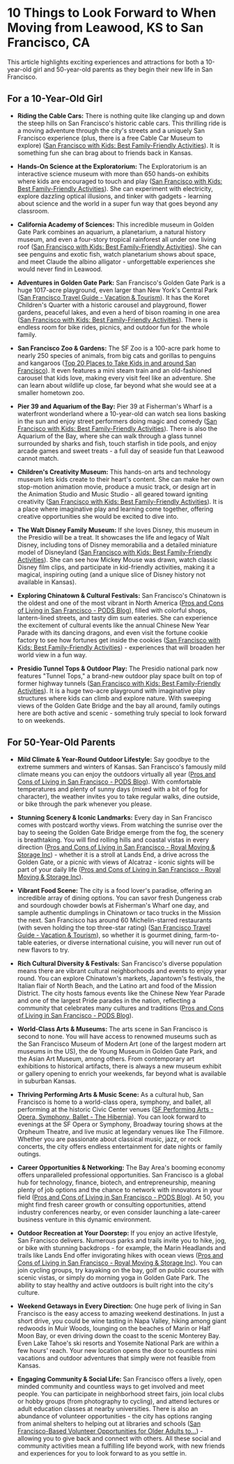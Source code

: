 # 10 Things to Look Forward to When Moving from Leawood, KS to San Francisco, CA

This article highlights exciting experiences and attractions for both a 10-year-old girl and 50-year-old parents as they begin their new life in San Francisco.

## For a 10-Year-Old Girl

- **Riding the Cable Cars:** There is nothing quite like clanging up and down the steep hills on San Francisco's historic cable cars. This thrilling ride is a moving adventure through the city's streets and a uniquely San Francisco experience (plus, there is a free Cable Car Museum to explore) ([San Francisco with Kids: Best Family-Friendly Activities](https://www.sftravel.com/article/san-francisco-kids-best-family-friendly-activities)). It is something fun she can brag about to friends back in Kansas.

- **Hands-On Science at the Exploratorium:** The Exploratorium is an interactive science museum with more than 650 hands-on exhibits where kids are encouraged to touch and play ([San Francisco with Kids: Best Family-Friendly Activities](https://www.sftravel.com/article/san-francisco-kids-best-family-friendly-activities)). She can experiment with electricity, explore dazzling optical illusions, and tinker with gadgets - learning about science and the world in a super fun way that goes beyond any classroom.

- **California Academy of Sciences:** This incredible museum in Golden Gate Park combines an aquarium, a planetarium, a natural history museum, and even a four-story tropical rainforest all under one living roof ([San Francisco with Kids: Best Family-Friendly Activities](https://www.sftravel.com/article/san-francisco-kids-best-family-friendly-activities)). She can see penguins and exotic fish, watch planetarium shows about space, and meet Claude the albino alligator - unforgettable experiences she would never find in Leawood.

- **Adventures in Golden Gate Park:** San Francisco's Golden Gate Park is a huge 1017-acre playground, even larger than New York's Central Park ([San Francisco Travel Guide - Vacation & Tourism](https://www.travelandleisure.com/travel-guide/san-francisco)). It has the Koret Children's Quarter with a historic carousel and playground, flower gardens, peaceful lakes, and even a herd of bison roaming in one area ([San Francisco with Kids: Best Family-Friendly Activities](https://www.sftravel.com/article/san-francisco-kids-best-family-friendly-activities)). There is endless room for bike rides, picnics, and outdoor fun for the whole family.

- **San Francisco Zoo & Gardens:** The SF Zoo is a 100-acre park home to nearly 250 species of animals, from big cats and gorillas to penguins and kangaroos ([Top 20 Places to Take Kids in and around San Francisco](https://sanfran.kidsoutandabout.com/content/top-20-places-take-kids-and-around-san-francisco)). It even features a mini steam train and an old-fashioned carousel that kids love, making every visit feel like an adventure. She can learn about wildlife up close, far beyond what she would see at a smaller hometown zoo.

- **Pier 39 and Aquarium of the Bay:** Pier 39 at Fisherman's Wharf is a waterfront wonderland where a 10-year-old can watch sea lions basking in the sun and enjoy street performers doing magic and comedy ([San Francisco with Kids: Best Family-Friendly Activities](https://www.sftravel.com/article/san-francisco-kids-best-family-friendly-activities)). There is also the Aquarium of the Bay, where she can walk through a glass tunnel surrounded by sharks and fish, touch starfish in tide pools, and enjoy arcade games and sweet treats - a full day of seaside fun that Leawood cannot match.

- **Children's Creativity Museum:** This hands-on arts and technology museum lets kids create to their heart's content. She can make her own stop-motion animation movie, produce a music track, or design art in the Animation Studio and Music Studio - all geared toward igniting creativity ([San Francisco with Kids: Best Family-Friendly Activities](https://www.sftravel.com/article/san-francisco-kids-best-family-friendly-activities)). It is a place where imaginative play and learning come together, offering creative opportunities she would be excited to dive into.

- **The Walt Disney Family Museum:** If she loves Disney, this museum in the Presidio will be a treat. It showcases the life and legacy of Walt Disney, including tons of Disney memorabilia and a detailed miniature model of Disneyland ([San Francisco with Kids: Best Family-Friendly Activities](https://www.sftravel.com/article/san-francisco-kids-best-family-friendly-activities)). She can see how Mickey Mouse was drawn, watch classic Disney film clips, and participate in kid-friendly activities, making it a magical, inspiring outing (and a unique slice of Disney history not available in Kansas).

- **Exploring Chinatown & Cultural Festivals:** San Francisco's Chinatown is the oldest and one of the most vibrant in North America ([Pros and Cons of Living in San Francisco - PODS Blog](https://www.pods.com/blog/pros-cons-living-in-san-francisco)), filled with colorful shops, lantern-lined streets, and tasty dim sum eateries. She can experience the excitement of cultural events like the annual Chinese New Year Parade with its dancing dragons, and even visit the fortune cookie factory to see how fortunes get inside the cookies ([San Francisco with Kids: Best Family-Friendly Activities](https://www.sftravel.com/article/san-francisco-kids-best-family-friendly-activities)) - experiences that will broaden her world view in a fun way.

- **Presidio Tunnel Tops & Outdoor Play:** The Presidio national park now features "Tunnel Tops," a brand-new outdoor play space built on top of former highway tunnels ([San Francisco with Kids: Best Family-Friendly Activities](https://www.sftravel.com/article/san-francisco-kids-best-family-friendly-activities)). It is a huge two-acre playground with imaginative play structures where kids can climb and explore nature. With sweeping views of the Golden Gate Bridge and the bay all around, family outings here are both active and scenic - something truly special to look forward to on weekends.

## For 50-Year-Old Parents

- **Mild Climate & Year-Round Outdoor Lifestyle:** Say goodbye to the extreme summers and winters of Kansas. San Francisco's famously mild climate means you can enjoy the outdoors virtually all year ([Pros and Cons of Living in San Francisco - PODS Blog](https://www.pods.com/blog/pros-cons-living-in-san-francisco)). With comfortable temperatures and plenty of sunny days (mixed with a bit of fog for character), the weather invites you to take regular walks, dine outside, or bike through the park whenever you please.

- **Stunning Scenery & Iconic Landmarks:** Every day in San Francisco comes with postcard worthy views. From watching the sunrise over the bay to seeing the Golden Gate Bridge emerge from the fog, the scenery is breathtaking. You will find rolling hills and coastal vistas in every direction ([Pros and Cons of Living in San Francisco - Royal Moving & Storage Inc](https://royalmovingco.com/blog/pros-and-cons-of-living-in-san-francisco)) - whether it is a stroll at Lands End, a drive across the Golden Gate, or a picnic with views of Alcatraz - iconic sights will be part of your daily life ([Pros and Cons of Living in San Francisco - Royal Moving & Storage Inc](https://royalmovingco.com/blog/pros-and-cons-of-living-in-san-francisco)).

- **Vibrant Food Scene:** The city is a food lover's paradise, offering an incredible array of dining options. You can savor fresh Dungeness crab and sourdough chowder bowls at Fisherman's Wharf one day, and sample authentic dumplings in Chinatown or taco trucks in the Mission the next. San Francisco has around 60 Michelin-starred restaurants (with seven holding the top three-star rating) ([San Francisco Travel Guide - Vacation & Tourism](https://www.travelandleisure.com/travel-guide/san-francisco)), so whether it is gourmet dining, farm-to-table eateries, or diverse international cuisine, you will never run out of new flavors to try.

- **Rich Cultural Diversity & Festivals:** San Francisco's diverse population means there are vibrant cultural neighborhoods and events to enjoy year round. You can explore Chinatown's markets, Japantown's festivals, the Italian flair of North Beach, and the Latino art and food of the Mission District. The city hosts famous events like the Chinese New Year Parade and one of the largest Pride parades in the nation, reflecting a community that celebrates many cultures and traditions ([Pros and Cons of Living in San Francisco - PODS Blog](https://www.pods.com/blog/pros-cons-living-in-san-francisco)).

- **World-Class Arts & Museums:** The arts scene in San Francisco is second to none. You will have access to renowned museums such as the San Francisco Museum of Modern Art (one of the largest modern art museums in the US), the de Young Museum in Golden Gate Park, and the Asian Art Museum, among others. From contemporary art exhibitions to historical artifacts, there is always a new museum exhibit or gallery opening to enrich your weekends, far beyond what is available in suburban Kansas.

- **Thriving Performing Arts & Music Scene:** As a cultural hub, San Francisco is home to a world-class opera, symphony, and ballet, all performing at the historic Civic Center venues ([SF Performing Arts - Opera, Symphony, Ballet - The Hibernia](https://thehiberniasf.com/sf-performing-arts/)). You can look forward to evenings at the SF Opera or Symphony, Broadway touring shows at the Orpheum Theatre, and live music at legendary venues like The Fillmore. Whether you are passionate about classical music, jazz, or rock concerts, the city offers endless entertainment for date nights or family outings.

- **Career Opportunities & Networking:** The Bay Area's booming economy offers unparalleled professional opportunities. San Francisco is a global hub for technology, finance, biotech, and entrepreneurship, meaning plenty of job options and the chance to network with innovators in your field ([Pros and Cons of Living in San Francisco - PODS Blog](https://www.pods.com/blog/pros-cons-living-in-san-francisco)). At 50, you might find fresh career growth or consulting opportunities, attend industry conferences nearby, or even consider launching a late-career business venture in this dynamic environment.

- **Outdoor Recreation at Your Doorstep:** If you enjoy an active lifestyle, San Francisco delivers. Numerous parks and trails invite you to hike, jog, or bike with stunning backdrops - for example, the Marin Headlands and trails like Lands End offer invigorating hikes with ocean views ([Pros and Cons of Living in San Francisco - Royal Moving & Storage Inc](https://royalmovingco.com/blog/pros-and-cons-of-living-in-san-francisco)). You can join cycling groups, try kayaking on the bay, golf on public courses with scenic vistas, or simply do morning yoga in Golden Gate Park. The ability to stay healthy and active outdoors is built right into the city's culture.

- **Weekend Getaways in Every Direction:** One huge perk of living in San Francisco is the easy access to amazing weekend destinations. In just a short drive, you could be wine tasting in Napa Valley, hiking among giant redwoods in Muir Woods, lounging on the beaches of Marin or Half Moon Bay, or even driving down the coast to the scenic Monterey Bay. Even Lake Tahoe's ski resorts and Yosemite National Park are within a few hours' reach. Your new location opens the door to countless mini vacations and outdoor adventures that simply were not feasible from Kansas.

- **Engaging Community & Social Life:** San Francisco offers a lively, open minded community and countless ways to get involved and meet people. You can participate in neighborhood street fairs, join local clubs or hobby groups (from photography to cycling), and attend lectures or adult education classes at nearby universities. There is also an abundance of volunteer opportunities - the city has options ranging from animal shelters to helping out at libraries and schools ([San Francisco-Based Volunteer Opportunities for Older Adults to...](https://www.ioaging.org/senior-socialization/san-francisco-based-volunteer-opportunities-older-adults/)) - allowing you to give back and connect with others. All these social and community activities mean a fulfilling life beyond work, with new friends and experiences for you to look forward to as you settle in.